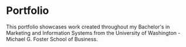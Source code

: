 # Portfolio
This portfolio showcases work created throughout my Bachelor's in Marketing and Information Systems from the University of Washington - Michael G. Foster School of Business.
